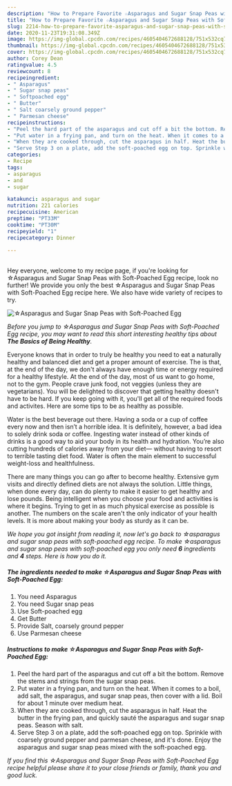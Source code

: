 ```yaml
---
description: "How to Prepare Favorite ☆Asparagus and Sugar Snap Peas with Soft-Poached Egg"
title: "How to Prepare Favorite ☆Asparagus and Sugar Snap Peas with Soft-Poached Egg"
slug: 2214-how-to-prepare-favorite-asparagus-and-sugar-snap-peas-with-soft-poached-egg
date: 2020-11-23T19:31:08.349Z
image: https://img-global.cpcdn.com/recipes/4605404672688128/751x532cq70/☆asparagus-and-sugar-snap-peas-with-soft-poached-egg-recipe-main-photo.jpg
thumbnail: https://img-global.cpcdn.com/recipes/4605404672688128/751x532cq70/☆asparagus-and-sugar-snap-peas-with-soft-poached-egg-recipe-main-photo.jpg
cover: https://img-global.cpcdn.com/recipes/4605404672688128/751x532cq70/☆asparagus-and-sugar-snap-peas-with-soft-poached-egg-recipe-main-photo.jpg
author: Corey Dean
ratingvalue: 4.5
reviewcount: 8
recipeingredient:
- " Asparagus"
- " Sugar snap peas"
- " Softpoached egg"
- " Butter"
- " Salt coarsely ground pepper"
- " Parmesan cheese"
recipeinstructions:
- "Peel the hard part of the asparagus and cut off a bit the bottom. Remove the stems and strings from the sugar snap peas."
- "Put water in a frying pan, and turn on the heat. When it comes to a boil, add salt, the asparagus, and sugar snap peas, then cover with a lid. Boil for about 1 minute over medium heat."
- "When they are cooked through, cut the asparagus in half. Heat the butter in the frying pan, and quickly sauté the asparagus and sugar snap peas. Season with salt."
- "Serve Step 3 on a plate, add the soft-poached egg on top. Sprinkle with coarsely ground pepper and parmesan cheese, and it&#39;s done. Enjoy the asparagus and sugar snap peas mixed with the soft-poached egg."
categories:
- Recipe
tags:
- asparagus
- and
- sugar

katakunci: asparagus and sugar 
nutrition: 221 calories
recipecuisine: American
preptime: "PT33M"
cooktime: "PT30M"
recipeyield: "1"
recipecategory: Dinner

---
```

<br>
Hey everyone, welcome to my recipe page, if you're looking for ☆Asparagus and Sugar Snap Peas with Soft-Poached Egg recipe, look no further! We provide you only the best ☆Asparagus and Sugar Snap Peas with Soft-Poached Egg recipe here. We also have wide variety of recipes to try.
<br>


![☆Asparagus and Sugar Snap Peas with Soft-Poached Egg](https://img-global.cpcdn.com/recipes/4605404672688128/751x532cq70/☆asparagus-and-sugar-snap-peas-with-soft-poached-egg-recipe-main-photo.jpg)

<i>Before you jump to ☆Asparagus and Sugar Snap Peas with Soft-Poached Egg recipe, you may want to read this short interesting healthy tips about <strong>The Basics of Being Healthy</strong>.</i>

Everyone knows that in order to truly be healthy you need to eat a naturally healthy and balanced diet and get a proper amount of exercise. The  is that, at the end of the day, we don't always have enough time or energy required for a healthy lifestyle. At the end of the day, most of us want to go home, not to the gym. People crave junk food, not veggies (unless they are vegetarians). You will be delighted to discover that getting healthy doesn't have to be hard. If you keep going with it, you'll get all of the required foods and activites. Here are some tips to be as healthy as possible.

Water is the best beverage out there. Having a soda or a cup of coffee every now and then isn’t a horrible idea. It is definitely, however, a bad idea to solely drink soda or coffee. Ingesting water instead of other kinds of drinks is a good way to aid your body in its health and hydration. You’re also cutting hundreds of calories away from your diet— without having to resort to terrible tasting diet food. Water is often the main element to successful weight-loss and healthfulness.

There are many things you can go after to become healthy. Extensive gym visits and directly defined diets are not always the solution. Little things, when done every day, can do plenty to make it easier to get healthy and lose pounds. Being intelligent when you choose your food and activities is where it begins. Trying to get in as much physical exercise as possible is another. The numbers on the scale aren't the only indicator of your health levels. It is more about making your body as sturdy as it can be. 


<i>We hope you got insight from reading it, now let's go back to ☆asparagus and sugar snap peas with soft-poached egg recipe. To make ☆asparagus and sugar snap peas with soft-poached egg you only need <strong>6</strong> ingredients and <strong>4</strong> steps. Here is how you do it.
</i>

##### The ingredients needed to make ☆Asparagus and Sugar Snap Peas with Soft-Poached Egg:

1. You need  Asparagus
1. You need  Sugar snap peas
1. Use  Soft-poached egg
1. Get  Butter
1. Provide  Salt, coarsely ground pepper
1. Use  Parmesan cheese


##### Instructions to make ☆Asparagus and Sugar Snap Peas with Soft-Poached Egg:

1. Peel the hard part of the asparagus and cut off a bit the bottom. Remove the stems and strings from the sugar snap peas.
1. Put water in a frying pan, and turn on the heat. When it comes to a boil, add salt, the asparagus, and sugar snap peas, then cover with a lid. Boil for about 1 minute over medium heat.
1. When they are cooked through, cut the asparagus in half. Heat the butter in the frying pan, and quickly sauté the asparagus and sugar snap peas. Season with salt.
1. Serve Step 3 on a plate, add the soft-poached egg on top. Sprinkle with coarsely ground pepper and parmesan cheese, and it&#39;s done. Enjoy the asparagus and sugar snap peas mixed with the soft-poached egg.


<i>If you find this ☆Asparagus and Sugar Snap Peas with Soft-Poached Egg recipe helpful please share it to your close friends or family, thank you and good luck.</i>
